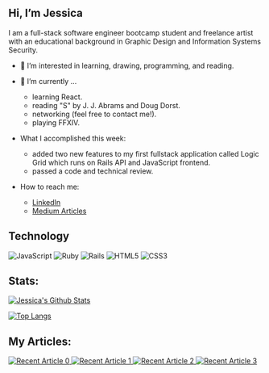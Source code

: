 
## Hi, I’m Jessica 
  
I am a full-stack software engineer bootcamp student and freelance artist with an educational 
background in Graphic Design and Information Systems Security.



  - 👀 I’m interested in learning, drawing, programming, and reading.
  
  - 🌱 I’m currently ...
      - learning React.
      - reading "S" by J. J. Abrams and Doug Dorst.
      - networking (feel free to contact me!).
      - playing FFXIV.

  - What I accomplished this week:
      - added two new features to my first fullstack application called Logic Grid which runs on Rails API and JavaScript frontend.
      - passed a code and technical review.
      
  - How to reach me: 
      - [LinkedIn](https://www.linkedin.com/in/jessica-antunes/)
      - [Medium Articles](https://jessantunes2021.medium.com/)

## Technology
<img alt="JavaScript" src="https://img.shields.io/badge/javascript-%23323330.svg?style=for-the-badge&logo=javascript&logoColor=%23F7DF1E"/> <img alt="Ruby" src="https://img.shields.io/badge/ruby-%23CC342D.svg?style=for-the-badge&logo=ruby&logoColor=white"/> <img alt="Rails" src="https://img.shields.io/badge/rails-%23CC0000.svg?style=for-the-badge&logo=ruby-on-rails&logoColor=white"/> <img alt="HTML5" src="https://img.shields.io/badge/html5-%23E34F26.svg?style=for-the-badge&logo=html5&logoColor=white"/> <img alt="CSS3" src="https://img.shields.io/badge/css3-%231572B6.svg?style=for-the-badge&logo=css3&logoColor=white"/> 
      
      
## Stats:

[![Jessica's Github Stats](https://github-readme-stats.vercel.app/api?username=jessantunes&count_private=true&show_icons=true&theme=radical&hide_rank=false)](https://github.com/anuraghazra/github-readme-stats)

[![Top Langs](https://github-readme-stats.vercel.app/api/top-langs/?username=jessantunes&layout=compact)](https://github.com/jessantunes/github-readme-stats)


 ## My Articles:
 
<a target="_blank" href="https://github-readme-medium-recent-article.vercel.app/medium/@jessantunes2021/0"><img src="https://github-readme-medium-recent-article.vercel.app/medium/@jessantunes2021/0" alt="Recent Article 0">
<a target="_blank" href="https://github-readme-medium-recent-article.vercel.app/medium/@jessantunes2021/1"><img src="https://github-readme-medium-recent-article.vercel.app/medium/@jessantunes2021/1" alt="Recent Article 1">
<a target="_blank" href="https://github-readme-medium-recent-article.vercel.app/medium/@jessantunes2021/2"><img src="https://github-readme-medium-recent-article.vercel.app/medium/@jessantunes2021/2" alt="Recent Article 2">
<a target="_blank" href="https://github-readme-medium-recent-article.vercel.app/medium/@jessantunes2021/3"><img src="https://github-readme-medium-recent-article.vercel.app/medium/@jessantunes2021/3" alt="Recent Article 3">


 

  
